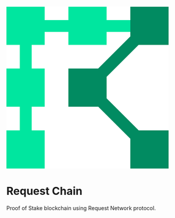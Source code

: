 ![Request Chain](requestChain.png)

# Request Chain

Proof of Stake blockchain using Request Network protocol.



